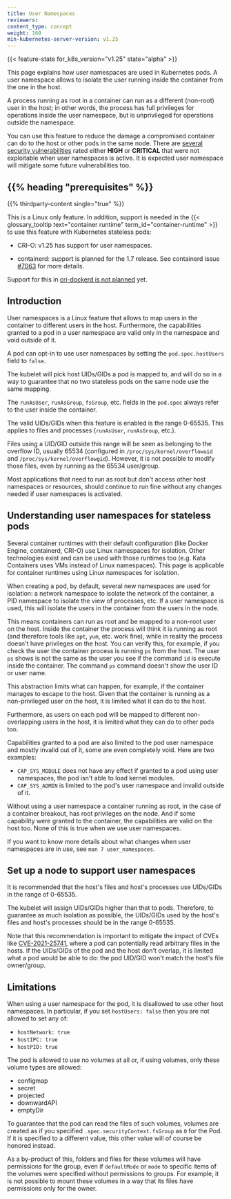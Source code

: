 ```yaml
---
title: User Namespaces
reviewers:
content_type: concept
weight: 160
min-kubernetes-server-version: v1.25
---
```


<!-- overview -->
{{< feature-state for_k8s_version="v1.25" state="alpha" >}}

This page explains how user namespaces are used in Kubernetes pods. A user
namespace allows to isolate the user running inside the container from the one
in the host.

A process running as root in a container can run as a different (non-root) user
in the host; in other words, the process has full privileges for operations
inside the user namespace, but is unprivileged for operations outside the
namespace.

You can use this feature to reduce the damage a compromised container can do to
the host or other pods in the same node. There are [several security
vulnerabilities][KEP-vulns] rated either **HIGH** or **CRITICAL** that were not
exploitable when user namespaces is active. It is expected user namespace will
mitigate some future vulnerabilities too.

[KEP-vulns]: https://github.com/kubernetes/enhancements/tree/217d790720c5aef09b8bd4d6ca96284a0affe6c2/keps/sig-node/127-user-namespaces#motivation

<!-- body -->
## {{% heading "prerequisites" %}}

{{% thirdparty-content single="true" %}}
<!-- if adding another runtime in the future, omit the single setting -->

This is a Linux only feature. In addition, support is needed in the 
{{< glossary_tooltip text="container runtime" term_id="container-runtime" >}}
to use this feature with Kubernetes stateless pods:

* CRI-O: v1.25 has support for user namespaces.

* containerd: support is planned for the 1.7 release. See containerd
  issue [#7063][containerd-userns-issue] for more details.

Support for this in [cri-dockerd is not planned][CRI-dockerd-issue] yet.

[CRI-dockerd-issue]: https://github.com/Mirantis/cri-dockerd/issues/74
[containerd-userns-issue]: https://github.com/containerd/containerd/issues/7063

## Introduction

User namespaces is a Linux feature that allows to map users in the container to
different users in the host. Furthermore, the capabilities granted to a pod in
a user namespace are valid only in the namespace and void outside of it.

A pod can opt-in to use user namespaces by setting the `pod.spec.hostUsers` field
to `false`.

The kubelet will pick host UIDs/GIDs a pod is mapped to, and will do so in a way
to guarantee that no two stateless pods on the same node use the same mapping.

The `runAsUser`, `runAsGroup`, `fsGroup`, etc. fields in the `pod.spec` always
refer to the user inside the container.

The valid UIDs/GIDs when this feature is enabled is the range 0-65535. This
applies to files and processes (`runAsUser`, `runAsGroup`, etc.).

Files using a UID/GID outside this range will be seen as belonging to the
overflow ID, usually 65534 (configured in `/proc/sys/kernel/overflowuid` and
`/proc/sys/kernel/overflowgid`). However, it is not possible to modify those
files, even by running as the 65534 user/group.

Most applications that need to run as root but don't access other host
namespaces or resources, should continue to run fine without any changes needed
if user namespaces is activated.

## Understanding user namespaces for stateless pods

Several container runtimes with their default configuration (like Docker Engine,
containerd, CRI-O) use Linux namespaces for isolation. Other technologies exist
and can be used with those runtimes too (e.g. Kata Containers uses VMs instead of
Linux namespaces). This page is applicable for container runtimes using Linux
namespaces for isolation.

When creating a pod, by default, several new namespaces are used for isolation:
a network namespace to isolate the network of the container, a PID namespace to
isolate the view of processes, etc. If a user namespace is used, this will
isolate the users in the container from the users in the node.

This means containers can run as root and be mapped to a non-root user on the
host. Inside the container the process will think it is running as root (and
therefore tools like `apt`, `yum`, etc. work fine), while in reality the process
doesn't have privileges on the host. You can verify this, for example, if you
check the user the container process is running `ps` from the host. The user
`ps` shows is not the same as the user you see if the command `id` is execute
inside the container. The command `ps` command doesn't show the user ID or
user name.

This abstraction limits what can happen, for example, if the container manages
to escape to the host. Given that the container is running as a non-privileged
user on the host, it is limited what it can do to the host.

Furthermore, as users on each pod will be mapped to different non-overlapping
users in the host, it is limited what they can do to other pods too.

Capabilities granted to a pod are also limited to the pod user namespace and
mostly invalid out of it, some are even completely void. Here are two examples:
- `CAP_SYS_MODULE` does not have any effect if granted to a pod using user
namespaces, the pod isn't able to load kernel modules.
- `CAP_SYS_ADMIN` is limited to the pod's user namespace and invalid outside
of it.

Without using a user namespace a container running as root, in the case of a
container breakout, has root privileges on the node. And if some capability were
granted to the container, the capabilities are valid on the host too. None of
this is true when we use user namespaces.

If you want to know more details about what changes when user namespaces are in
use, see `man 7 user_namespaces`.

## Set up a node to support user namespaces

It is recommended that the host's files and host's processes use UIDs/GIDs in
the range of 0-65535.

The kubelet will assign UIDs/GIDs higher than that to pods. Therefore, to
guarantee as much isolation as possible, the UIDs/GIDs used by the host's files
and host's processes should be in the range 0-65535.

Note that this recommendation is important to mitigate the impact of CVEs like
[CVE-2021-25741][CVE-2021-25741], where a pod can potentially read arbitrary
files in the hosts. If the UIDs/GIDs of the pod and the host don't overlap, it
is limited what a pod would be able to do: the pod UID/GID won't match the
host's file owner/group.

[CVE-2021-25741]: https://github.com/kubernetes/kubernetes/issues/104980

## Limitations

When using a user namespace for the pod, it is disallowed to use other host
namespaces. In particular, if you set `hostUsers: false` then you are not
allowed to set any of:

 * `hostNetwork: true`
 * `hostIPC: true`
 * `hostPID: true`

The pod is allowed to use no volumes at all or, if using volumes, only these
volume types are allowed:

 * configmap
 * secret
 * projected
 * downwardAPI
 * emptyDir

To guarantee that the pod can read the files of such volumes, volumes are
created as if you specified `.spec.securityContext.fsGroup` as `0` for the Pod.
If it is specified to a different value, this other value will of course be
honored instead.

As a by-product of this, folders and files for these volumes will have
permissions for the group, even if `defaultMode` or `mode` to specific items of
the volumes were specified without permissions to groups. For example, it is not
possible to mount these volumes in a way that its files have permissions only
for the owner.
